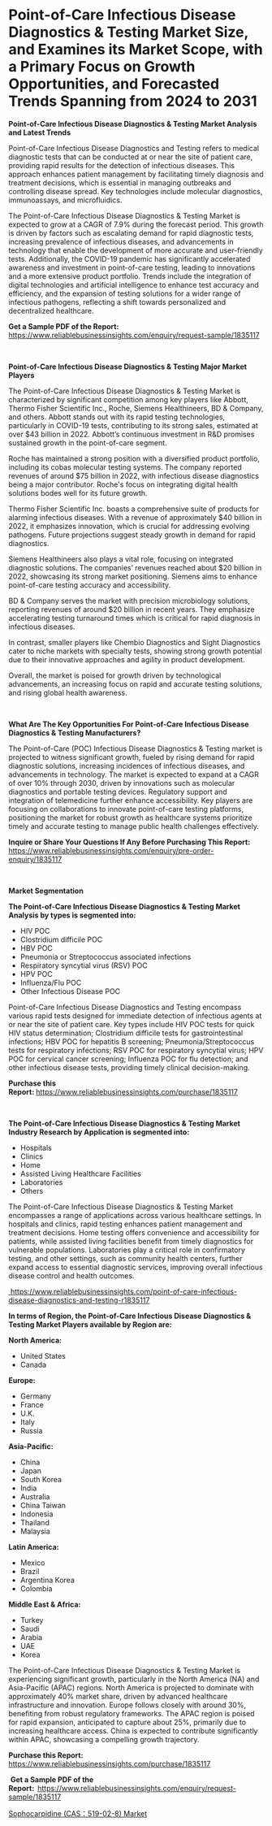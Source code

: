 <p><h1>Point-of-Care Infectious Disease Diagnostics & Testing Market Size, and Examines its Market Scope, with a Primary Focus on Growth Opportunities, and Forecasted Trends Spanning from 2024 to 2031</h1></p><p><strong>Point-of-Care Infectious Disease Diagnostics & Testing Market Analysis and Latest Trends</strong></p>
<p><p>Point-of-Care Infectious Disease Diagnostics and Testing refers to medical diagnostic tests that can be conducted at or near the site of patient care, providing rapid results for the detection of infectious diseases. This approach enhances patient management by facilitating timely diagnosis and treatment decisions, which is essential in managing outbreaks and controlling disease spread. Key technologies include molecular diagnostics, immunoassays, and microfluidics.</p><p>The Point-of-Care Infectious Disease Diagnostics & Testing Market is expected to grow at a CAGR of 7.9% during the forecast period. This growth is driven by factors such as escalating demand for rapid diagnostic tests, increasing prevalence of infectious diseases, and advancements in technology that enable the development of more accurate and user-friendly tests. Additionally, the COVID-19 pandemic has significantly accelerated awareness and investment in point-of-care testing, leading to innovations and a more extensive product portfolio. Trends include the integration of digital technologies and artificial intelligence to enhance test accuracy and efficiency, and the expansion of testing solutions for a wider range of infectious pathogens, reflecting a shift towards personalized and decentralized healthcare.</p></p>
<p><strong>Get a Sample PDF of the Report:&nbsp;</strong> <a href="https://www.reliablebusinessinsights.com/enquiry/request-sample/1835117?utm_campaign=1091&utm_medium=2&utm_source=Github&utm_content=ia&utm_term=31122024&utm_id=point-of-care-infectious-disease-diagnostics-testing">https://www.reliablebusinessinsights.com/enquiry/request-sample/1835117</a></p>
<p>&nbsp;</p>
<p><strong>Point-of-Care Infectious Disease Diagnostics & Testing Major Market Players</strong></p>
<p><p>The Point-of-Care Infectious Disease Diagnostics & Testing Market is characterized by significant competition among key players like Abbott, Thermo Fisher Scientific Inc., Roche, Siemens Healthineers, BD & Company, and others. Abbott stands out with its rapid testing technologies, particularly in COVID-19 tests, contributing to its strong sales, estimated at over $43 billion in 2022. Abbott’s continuous investment in R&D promises sustained growth in the point-of-care segment.</p><p>Roche has maintained a strong position with a diversified product portfolio, including its cobas molecular testing systems. The company reported revenues of around $75 billion in 2022, with infectious disease diagnostics being a major contributor. Roche's focus on integrating digital health solutions bodes well for its future growth.</p><p>Thermo Fisher Scientific Inc. boasts a comprehensive suite of products for alarming infectious diseases. With a revenue of approximately $40 billion in 2022, it emphasizes innovation, which is crucial for addressing evolving pathogens. Future projections suggest steady growth in demand for rapid diagnostics.</p><p>Siemens Healthineers also plays a vital role, focusing on integrated diagnostic solutions. The companies’ revenues reached about $20 billion in 2022, showcasing its strong market positioning. Siemens aims to enhance point-of-care testing accuracy and accessibility.</p><p>BD & Company serves the market with precision microbiology solutions, reporting revenues of around $20 billion in recent years. They emphasize accelerating testing turnaround times which is critical for rapid diagnosis in infectious diseases.</p><p>In contrast, smaller players like Chembio Diagnostics and Sight Diagnostics cater to niche markets with specialty tests, showing strong growth potential due to their innovative approaches and agility in product development.</p><p>Overall, the market is poised for growth driven by technological advancements, an increasing focus on rapid and accurate testing solutions, and rising global health awareness.</p></p>
<p>&nbsp;</p>
<p><strong>What Are The Key Opportunities For Point-of-Care Infectious Disease Diagnostics & Testing Manufacturers?</strong></p>
<p><p>The Point-of-Care (POC) Infectious Disease Diagnostics & Testing market is projected to witness significant growth, fueled by rising demand for rapid diagnostic solutions, increasing incidences of infectious diseases, and advancements in technology. The market is expected to expand at a CAGR of over 10% through 2030, driven by innovations such as molecular diagnostics and portable testing devices. Regulatory support and integration of telemedicine further enhance accessibility. Key players are focusing on collaborations to innovate point-of-care testing platforms, positioning the market for robust growth as healthcare systems prioritize timely and accurate testing to manage public health challenges effectively.</p></p>
<p><strong>Inquire or Share Your Questions If Any Before Purchasing This Report:</strong> <a href="https://www.reliablebusinessinsights.com/enquiry/pre-order-enquiry/1835117?utm_campaign=1091&utm_medium=2&utm_source=Github&utm_content=ia&utm_term=31122024&utm_id=point-of-care-infectious-disease-diagnostics-testing">https://www.reliablebusinessinsights.com/enquiry/pre-order-enquiry/1835117</a></p>
<p>&nbsp;</p>
<p><strong>Market Segmentation</strong></p>
<p><strong>The Point-of-Care Infectious Disease Diagnostics & Testing Market Analysis by types is segmented into:</strong></p>
<p><ul><li>HIV POC</li><li>Clostridium difficile POC</li><li>HBV POC</li><li>Pneumonia or Streptococcus associated infections</li><li>Respiratory syncytial virus (RSV) POC</li><li>HPV POC</li><li>Influenza/Flu POC</li><li>Other Infectious Disease POC</li></ul></p>
<p><p>Point-of-Care Infectious Disease Diagnostics and Testing encompass various rapid tests designed for immediate detection of infectious agents at or near the site of patient care. Key types include HIV POC tests for quick HIV status determination; Clostridium difficile tests for gastrointestinal infections; HBV POC for hepatitis B screening; Pneumonia/Streptococcus tests for respiratory infections; RSV POC for respiratory syncytial virus; HPV POC for cervical cancer screening; Influenza POC for flu detection; and other infectious disease tests, providing timely clinical decision-making.</p></p>
<p><strong>Purchase this Report:&nbsp;</strong><a href="https://www.reliablebusinessinsights.com/purchase/1835117?utm_campaign=1091&utm_medium=2&utm_source=Github&utm_content=ia&utm_term=31122024&utm_id=point-of-care-infectious-disease-diagnostics-testing">https://www.reliablebusinessinsights.com/purchase/1835117</a></p>
<p>&nbsp;</p>
<p><strong>The Point-of-Care Infectious Disease Diagnostics & Testing Market Industry Research by Application is segmented into:</strong></p>
<p><ul><li>Hospitals</li><li>Clinics</li><li>Home</li><li>Assisted Living Healthcare Facilities</li><li>Laboratories</li><li>Others</li></ul></p>
<p><p>The Point-of-Care Infectious Disease Diagnostics & Testing Market encompasses a range of applications across various healthcare settings. In hospitals and clinics, rapid testing enhances patient management and treatment decisions. Home testing offers convenience and accessibility for patients, while assisted living facilities benefit from timely diagnostics for vulnerable populations. Laboratories play a critical role in confirmatory testing, and other settings, such as community health centers, further expand access to essential diagnostic services, improving overall infectious disease control and health outcomes.</p></p>
<p><a href="https://www.reliablebusinessinsights.com/point-of-care-infectious-disease-diagnostics-and-testing-r1835117?utm_campaign=1091&utm_medium=2&utm_source=Github&utm_content=ia&utm_term=31122024&utm_id=point-of-care-infectious-disease-diagnostics-testing">&nbsp;https://www.reliablebusinessinsights.com/point-of-care-infectious-disease-diagnostics-and-testing-r1835117</a></p>
<p><strong>In terms of Region, the Point-of-Care Infectious Disease Diagnostics & Testing Market Players available by Region are:</strong></p>
<p>
    <p> <strong> North America: </strong>
        <ul>
            <li>United States</li>
            <li>Canada</li>
        </ul>
        </p> 
    <p> <strong> Europe: </strong>
        <ul>
            <li>Germany</li>
            <li>France</li>
            <li>U.K.</li>
            <li>Italy</li>
            <li>Russia</li>
        </ul>
        </p> 
    <p> <strong> Asia-Pacific: </strong>
        <ul>
            <li>China</li>
            <li>Japan</li>
            <li>South Korea</li>
            <li>India</li>
            <li>Australia</li>
            <li>China Taiwan</li>
            <li>Indonesia</li>
            <li>Thailand</li>
            <li>Malaysia</li>
        </ul>
        </p> 
    <p> <strong> Latin America: </strong>
        <ul>
            <li>Mexico</li>
            <li>Brazil</li>
            <li>Argentina Korea</li>
            <li>Colombia</li>
        </ul>
        </p> 
    <p> <strong> Middle East & Africa: </strong>
        <ul>
            <li>Turkey</li>
            <li>Saudi</li>
            <li>Arabia</li>
            <li>UAE</li>
            <li>Korea</li>
        </ul>
    </p>
    </p>
<p><p>The Point-of-Care Infectious Disease Diagnostics & Testing Market is experiencing significant growth, particularly in the North America (NA) and Asia-Pacific (APAC) regions. North America is projected to dominate with approximately 40% market share, driven by advanced healthcare infrastructure and innovation. Europe follows closely with around 30%, benefiting from robust regulatory frameworks. The APAC region is poised for rapid expansion, anticipated to capture about 25%, primarily due to increasing healthcare access. China is expected to contribute significantly within APAC, showcasing a compelling growth trajectory.</p></p>
<p><strong>Purchase this Report: </strong><a href="https://www.reliablebusinessinsights.com/purchase/1835117?utm_campaign=1091&utm_medium=2&utm_source=Github&utm_content=ia&utm_term=31122024&utm_id=point-of-care-infectious-disease-diagnostics-testing">https://www.reliablebusinessinsights.com/purchase/1835117</a></p>
<p>&nbsp;<strong>Get a Sample PDF of the Report:&nbsp;&nbsp;</strong><a href="https://www.reliablebusinessinsights.com/enquiry/request-sample/1835117?utm_campaign=1091&utm_medium=2&utm_source=Github&utm_content=ia&utm_term=31122024&utm_id=point-of-care-infectious-disease-diagnostics-testing">https://www.reliablebusinessinsights.com/enquiry/request-sample/1835117</a></p>
<p><strong></strong></p>
<p><p><a href="https://github.com/raffadongraffadong/Market-Research-Report-List-1/blob/main/sophocarpidine-cas519-02-8-market.md?utm_campaign=1091&utm_medium=2&utm_source=Github&utm_content=ia&utm_term=31122024&utm_id=point-of-care-infectious-disease-diagnostics-testing">Sophocarpidine (CAS：519-02-8) Market</a></p></p>